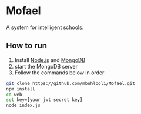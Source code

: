 # Mofael

A system for intelligent schools.

## How to run

1. Install [Node.js](https://nodejs.org/en/) and [MongoDB](https://www.mongodb.com/)
2. start the MongoDB server
3. Follow the commands below in order

```bash
git clone https://github.com/mbohlooli/Mofael.git
npm install
cd web
set key=[your jwt secret key]
node index.js
```
